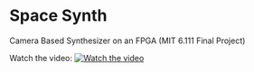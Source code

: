 # Space Synth
 Camera Based Synthesizer on an FPGA (MIT 6.111 Final Project)

 Watch the video: 
[![Watch the video](https://img.youtube.com/vi/WZKkTiWdeqU/0.jpg)](https://www.youtube.com/watch?v=WZKkTiWdeqU)
